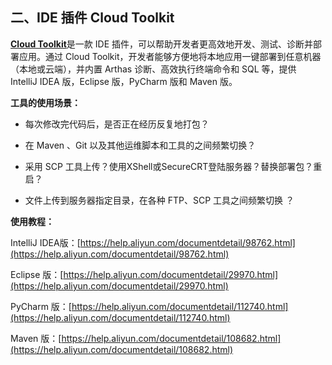 ## **二、IDE 插件 Cloud Toolkit**

[**Cloud Toolkit**](http://mp.weixin.qq.com/s?__biz=MzU4NzU0MDIzOQ==&mid=2247485842&idx=1&sn=18489e421ddc25b5cc38ca2283836687&chksm=fdeb3bf2ca9cb2e451e20359b5b29347d1389736eed336813eb222cc921a1ccee1c95b34855d&scene=21#wechat_redirect)是一款 IDE 插件，可以帮助开发者更高效地开发、测试、诊断并部署应用。通过 Cloud Toolkit，开发者能够方便地将本地应用一键部署到任意机器（本地或云端），并内置 Arthas 诊断、高效执行终端命令和 SQL 等，提供 IntelliJ IDEA 版，Eclipse 版，PyCharm 版和 Maven 版。

**工具的使用场景：**

* 每次修改完代码后，是否正在经历反复地打包？

* 在 Maven 、Git 以及其他运维脚本和工具的之间频繁切换？

* 采用 SCP 工具上传？使用XShell或SecureCRT登陆服务器？替换部署包？重启？

* 文件上传到服务器指定目录，在各种 FTP、SCP 工具之间频繁切换 ？

**使用教程：**

IntelliJ IDEA版：[https://help.aliyun.com/documentdetail/98762.html](https://help.aliyun.com/documentdetail/98762.html)

Eclipse 版：[https://help.aliyun.com/documentdetail/29970.html](https://help.aliyun.com/documentdetail/29970.html)

PyCharm 版：[https://help.aliyun.com/documentdetail/112740.html](https://help.aliyun.com/documentdetail/112740.html)

Maven 版：[https://help.aliyun.com/documentdetail/108682.html](https://help.aliyun.com/documentdetail/108682.html)

